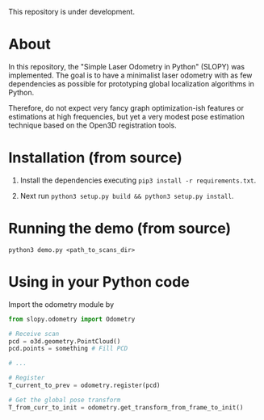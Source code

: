 This repository is under development.

# About
In this repository, the "Simple Laser Odometry in Python" (SLOPY) was implemented. The goal is to have a minimalist laser odometry with as few dependencies as possible for prototyping global localization algorithms in Python. 

Therefore, do not expect very fancy graph optimization-ish features or estimations at high frequencies, but yet a very modest pose estimation technique based on the Open3D registration tools.

# Installation (from source)
1. Install the dependencies executing `pip3 install -r requirements.txt`. 

2. Next run `python3 setup.py build && python3 setup.py install`.

# Running the demo (from source)
```
python3 demo.py <path_to_scans_dir>
```

# Using in your Python code
Import the odometry module by 

```python
from slopy.odometry import Odometry

# Receive scan
pcd = o3d.geometry.PointCloud()
pcd.points = something # Fill PCD

# ...

# Register
T_current_to_prev = odometry.register(pcd)

# Get the global pose transform
T_from_curr_to_init = odometry.get_transform_from_frame_to_init()
```
